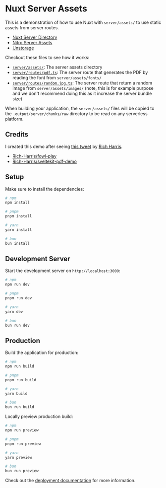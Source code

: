 # Nuxt Server Assets

This is a demonstration of how to use Nuxt with `server/assets/` to use static assets from server routes.

- [Nuxt Server Directory](https://nuxt.com/docs/guide/directory-structure/server)
- [Nitro Server Assets](https://nitro.unjs.io/guide/assets#server-assets)
- [Unstorage](https://unstorage.unjs.io/)

Checkout these files to see how it works:
- [`server/assets/`](./server/assets/): The server assets directory
- [`server/routes/pdf.ts`](./server/routes/pdf.ts): The server route that generates the PDF by reading the font from `server/assets/fonts/`
- [`server/routes/random.jpg.ts`](./server/routes/random.jpg.ts): The server route that return a random image from `server/assets/images/` (note, this is for example purpose and we don't recommend doing this as it increase the server bundle size)

When building your application, the `server/assets/` files will be copied to the `.output/server/chunks/raw` directory to be read on any serverless platform.

## Credits

I created this demo after seeing [this tweet](https://twitter.com/Rich_Harris/status/1748450915407806509) by [Rich Harris](https://twitter.com/Rich_Harris).

- [Rich-Harris/fowl-play](https://github.com/Rich-Harris/fowl-play/tree/main)
- [Rich-Harris/sveltekit-pdf-demo](https://github.com/Rich-Harris/sveltekit-pdf-demo)

## Setup

Make sure to install the dependencies:

```bash
# npm
npm install

# pnpm
pnpm install

# yarn
yarn install

# bun
bun install
```

## Development Server

Start the development server on `http://localhost:3000`:

```bash
# npm
npm run dev

# pnpm
pnpm run dev

# yarn
yarn dev

# bun
bun run dev
```

## Production

Build the application for production:

```bash
# npm
npm run build

# pnpm
pnpm run build

# yarn
yarn build

# bun
bun run build
```

Locally preview production build:

```bash
# npm
npm run preview

# pnpm
pnpm run preview

# yarn
yarn preview

# bun
bun run preview
```

Check out the [deployment documentation](https://nuxt.com/docs/getting-started/deployment) for more information.
